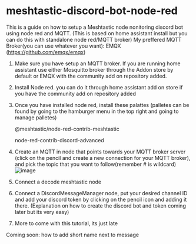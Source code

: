 # meshtastic-discord-bot-node-red
This is a guide on how to setup a Meshtastic node nonitoring discord bot using node red and MQTT. 
(This is based on home assistant install but you can do this with standalone node red/MQTT broker)
My preffered MQTT Broker(you can use whatever you want): EMQX (https://github.com/emqx/emqx) 


1. Make sure you have setup an MQTT broker. If you are running home assistant use either Mosquitto broker through the Addon store by default or EMQX with the community add on repository added. 
2. Install Node red. you can do it through home assistant add on store if you have the community add on repository added
3. Once you have installed node red, install these palattes (palletes can be found by going to the hamburger menu in the top right and going to manage palletes)

   @meshtastic/node-red-contrib-meshtastic

    node-red-contrib-discord-advanced
   
5. Create an MQTT in node that points towards your MQTT broker server (click on the pencil and create a new connection for your MQTT broker), and pick the topic that you want to follow(remember # is wildcard) ![image](https://github.com/l3gitpanda/meshtastic-discord-bot-node-red/assets/12003346/71ab1719-6c8a-4c5b-9ef3-d4fe71b9e9f1)
6. Connect a decode meshtastic node
7. Connect a DiscordMessageManager node, put your desired channel ID and add your discord token by clicking on the pencil icon and adding it there. (Explanation on how to create the discord bot and token coming later but its very easy)
8. More to come with this tutorial, its just late

Coming soon: how to add short name next to message
